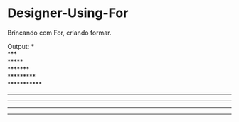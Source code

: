 # Designer-Using-For
Brincando com For, criando formar.

Output:
         *         
        ***        
       *****       
      *******      
     *********     
    ***********    
   *************   
  ***************  
 ***************** 
*******************
